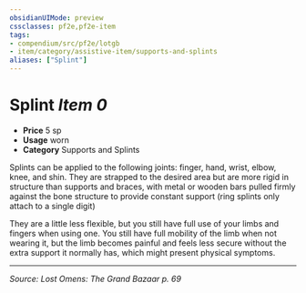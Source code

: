 ```yaml
---
obsidianUIMode: preview
cssclasses: pf2e,pf2e-item
tags:
- compendium/src/pf2e/lotgb
- item/category/assistive-item/supports-and-splints
aliases: ["Splint"]
---
```

# Splint *Item 0*  

- **Price** 5 sp
- **Usage** worn
- **Category** Supports and Splints

Splints can be applied to the following joints: finger, hand, wrist, elbow, knee, and shin. They are strapped to the desired area but are more rigid in structure than supports and braces, with metal or wooden bars pulled firmly against the bone structure to provide constant support (ring splints only attach to a single digit)

They are a little less flexible, but you still have full use of your limbs and fingers when using one. You still have full mobility of the limb when not wearing it, but the limb becomes painful and feels less secure without the extra support it normally has, which might present physical symptoms.


---
*Source: Lost Omens: The Grand Bazaar p. 69*